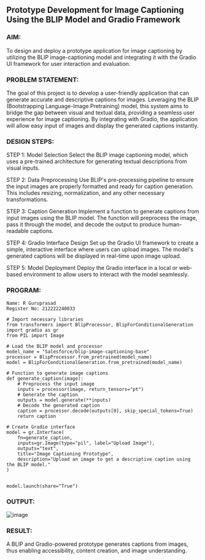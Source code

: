 ## Prototype Development for Image Captioning Using the BLIP Model and Gradio Framework

### AIM:
To design and deploy a prototype application for image captioning by utilizing the BLIP image-captioning model and integrating it with the Gradio UI framework for user interaction and evaluation.

### PROBLEM STATEMENT:

The goal of this project is to develop a user-friendly application that can generate accurate and descriptive captions for images. Leveraging the BLIP (Bootstrapping Language-Image Pretraining) model, this system aims to bridge the gap between visual and textual data, providing a seamless user experience for image captioning. By integrating with Gradio, the application will allow easy input of images and display the generated captions instantly.

### DESIGN STEPS:

STEP 1: Model Selection
Select the BLIP image captioning model, which uses a pre-trained architecture for generating textual descriptions from visual inputs.

STEP 2: Data Preprocessing
Use BLIP's pre-processing pipeline to ensure the input images are properly formatted and ready for caption generation. This includes resizing, normalization, and any other necessary transformations.

STEP 3: Caption Generation
Implement a function to generate captions from input images using the BLIP model. The function will preprocess the image, pass it through the model, and decode the output to produce human-readable captions.

STEP 4: Gradio Interface Design
Set up the Gradio UI framework to create a simple, interactive interface where users can upload images. The model's generated captions will be displayed in real-time upon image upload.

STEP 5: Model Deployment
Deploy the Gradio interface in a local or web-based environment to allow users to interact with the model seamlessly.

### PROGRAM:

```
Name: R Guruprasad
Register No: 212222240033
```

```
# Import necessary libraries
from transformers import BlipProcessor, BlipForConditionalGeneration
import gradio as gr
from PIL import Image

# Load the BLIP model and processor
model_name = "Salesforce/blip-image-captioning-base"
processor = BlipProcessor.from_pretrained(model_name)
model = BlipForConditionalGeneration.from_pretrained(model_name)

# Function to generate image captions
def generate_caption(image):
    # Preprocess the input image
    inputs = processor(image, return_tensors="pt")
    # Generate the caption
    outputs = model.generate(**inputs)
    # Decode the generated caption
    caption = processor.decode(outputs[0], skip_special_tokens=True)
    return caption

# Create Gradio interface
model = gr.Interface(
    fn=generate_caption,
    inputs=gr.Image(type="pil", label="Upload Image"),
    outputs="text",
    title="Image Captioning Prototype",
    description="Upload an image to get a descriptive caption using the BLIP model."
)


model.launch(share="True")
```
### OUTPUT:
![image](https://github.com/user-attachments/assets/bda1ef24-a5c1-4e2e-b456-5bdff241fb34)


### RESULT:
A BLIP and Gradio-powered prototype generates captions from images, thus enabling accessibility, content creation, and image understanding.
